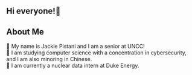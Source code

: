 ## Hi everyone!👋


## About Me
🔆 My name is Jackie Pistani and I am a senior at UNCC! <br/>
🔆 I am studying computer science with a concentration in cybersecurity, and I am also minoring in Chinese. <br/>
🔆 I am currently a nuclear data intern at Duke Energy. <br/>

<!--
**pistanij/pistanij** is a ✨ _special_ ✨ repository because its `README.md` (this file) appears on your GitHub profile.

Here are some ideas to get you started:

- 🔭 I’m currently working on ...
- 🌱 I’m currently learning ...
- 👯 I’m looking to collaborate on ...
- 🤔 I’m looking for help with ...
- 💬 Ask me about ...
- 📫 How to reach me: ...
- 😄 Pronouns: ...
- ⚡ Fun fact: ...
-->
